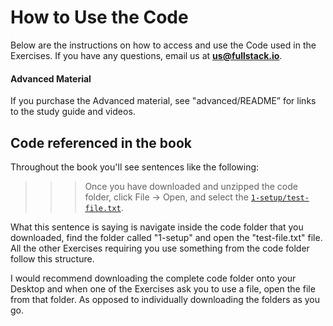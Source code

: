 # How to Use the Code

Below are the instructions on how to access and use the Code used in the Exercises.  If you have any questions, email us at **us@fullstack.io**.

#### Advanced Material

If you purchase the Advanced material, see "advanced/README” for links to the study guide and videos.

## Code referenced in the book

Throughout the book you'll see sentences like the following: 

>>> Once you have downloaded and unzipped the code folder, click File -> Open, and select the [`1-setup/test-file.txt`](code/src/1-setup/test-file.txt).  

What this sentence is saying is navigate inside the code folder that you downloaded, find the folder called "1-setup" and open the "test-file.txt" file.  All the other Exercises requiring you use something from the code folder follow this structure.

I would recommend downloading the complete code folder onto your Desktop and when one of the Exercises ask you to use a file, open the file from that folder.  As opposed to individually downloading the folders as you go. 
